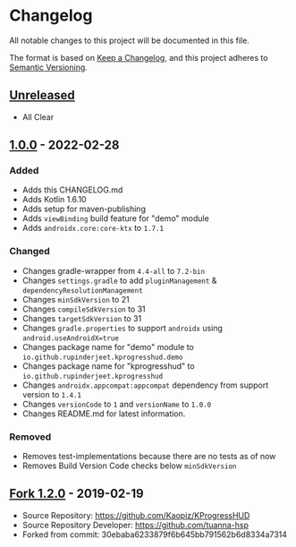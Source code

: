 # Changelog
All notable changes to this project will be documented in this file.

The format is based on [Keep a Changelog](https://keepachangelog.com/en/1.0.0/),
and this project adheres to [Semantic Versioning](https://semver.org/spec/v2.0.0.html).

## [Unreleased]
- All Clear

## [1.0.0] - 2022-02-28
### Added
- Adds this CHANGELOG.md
- Adds Kotlin 1.6.10
- Adds setup for maven-publishing
- Adds `viewBinding` build feature for "demo" module
- Adds `androidx.core:core-ktx` to `1.7.1`

### Changed
- Changes gradle-wrapper from `4.4-all` to `7.2-bin`
- Changes `settings.gradle` to add `pluginManagement` & `dependencyResolutionManagement`
- Changes `minSdkVersion` to 21
- Changes `compileSdkVersion` to 31
- Changes `targetSdkVersion` to 31
- Changes `gradle.properties` to support `androidx` using `android.useAndroidX=true`
- Changes package name for "demo" module to `io.github.rupinderjeet.kprogresshud.demo`
- Changes package name for "kprogresshud" to `io.github.rupinderjeet.kprogresshud`
- Changes `androidx.appcompat:appcompat` dependency from support version to `1.4.1`
- Changes `versionCode` to `1` and `versionName` to `1.0.0`
- Changes README.md for latest information.

### Removed
- Removes test-implementations because there are no tests as of now
- Removes Build Version Code checks below `minSdkVersion`

## [Fork 1.2.0] - 2019-02-19
- Source Repository: https://github.com/Kaopiz/KProgressHUD
- Source Repository Developer: https://github.com/tuanna-hsp
- Forked from commit: 30ebaba6233879f6b645bb791562b6d8334a7314

[Unreleased]: https://github.com/rupinderjeet/KProgressHUD/compare/v1.0.0...HEAD
[1.0.0]: https://github.com/rupinderjeet/KProgressHUD/compare/v0.0.1...v1.0.0
[Fork 1.2.0]: https://github.com/rupinderjeet/KProgressHUD/releases/tag/v0.0.1












